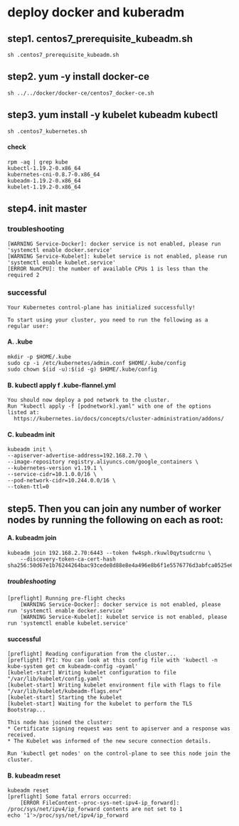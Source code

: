 # deploy docker and kuberadm
## step1. centos7_prerequisite_kubeadm.sh
    sh .centos7_prerequisite_kubeadm.sh

## step2. yum -y install docker-ce
    sh ../../docker/docker-ce/centos7_docker-ce.sh

## step3. yum install -y kubelet kubeadm kubectl 
    sh .centos7_kubernetes.sh

#### check
    rpm -aq | grep kube 
    kubectl-1.19.2-0.x86_64
    kubernetes-cni-0.8.7-0.x86_64
    kubeadm-1.19.2-0.x86_64
    kubelet-1.19.2-0.x86_64

## step4. init master 

### troubleshooting
    [WARNING Service-Docker]: docker service is not enabled, please run 'systemctl enable docker.service'
    [WARNING Service-Kubelet]: kubelet service is not enabled, please run 'systemctl enable kubelet.service'
    [ERROR NumCPU]: the number of available CPUs 1 is less than the required 2

### successful
    Your Kubernetes control-plane has initialized successfully!
    
    To start using your cluster, you need to run the following as a regular user:
#### A. .kube
    mkdir -p $HOME/.kube
    sudo cp -i /etc/kubernetes/admin.conf $HOME/.kube/config
    sudo chown $(id -u):$(id -g) $HOME/.kube/config

#### B. kubectl apply f .kube-flannel.yml
    You should now deploy a pod network to the cluster.
    Run "kubectl apply -f [podnetwork].yaml" with one of the options listed at:
      https://kubernetes.io/docs/concepts/cluster-administration/addons/
  
#### C. kubeadm init
    kubeadm init \
    --apiserver-advertise-address=192.168.2.70 \
    --image-repository registry.aliyuncs.com/google_containers \
    --kubernetes-version v1.19.1 \
    --service-cidr=10.1.0.0/16 \
    --pod-network-cidr=10.244.0.0/16 \
    --token-ttl=0

## step5. Then you can join any number of worker nodes by running the following on each as root:

#### A. kubeadm join
    kubeadm join 192.168.2.70:6443 --token fw4sph.rkuwl0qytsudcrnu \
        --discovery-token-ca-cert-hash sha256:50d67e1b76244264bac93cede8d88e8e4a496e8b6f1e5576776d3abfca0525e6

##### troubleshooting
    [preflight] Running pre-flight checks
        [WARNING Service-Docker]: docker service is not enabled, please run 'systemctl enable docker.service'
        [WARNING Service-Kubelet]: kubelet service is not enabled, please run 'systemctl enable kubelet.service'

#### successful
    [preflight] Reading configuration from the cluster...
    [preflight] FYI: You can look at this config file with 'kubectl -n kube-system get cm kubeadm-config -oyaml'
    [kubelet-start] Writing kubelet configuration to file "/var/lib/kubelet/config.yaml"
    [kubelet-start] Writing kubelet environment file with flags to file "/var/lib/kubelet/kubeadm-flags.env"
    [kubelet-start] Starting the kubelet
    [kubelet-start] Waiting for the kubelet to perform the TLS Bootstrap...
    
    This node has joined the cluster:
    * Certificate signing request was sent to apiserver and a response was received.
    * The Kubelet was informed of the new secure connection details.
    
    Run 'kubectl get nodes' on the control-plane to see this node join the cluster. 

#### B. kubeadm reset
    kubeadm reset
    [preflight] Some fatal errors occurred:
        [ERROR FileContent--proc-sys-net-ipv4-ip_forward]: /proc/sys/net/ipv4/ip_forward contents are not set to 1
    echo '1'>/proc/sys/net/ipv4/ip_forward